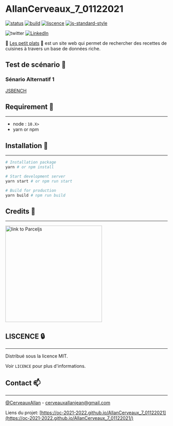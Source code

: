 # AllanCerveaux_7_01122021

[![status](https://img.shields.io/website?url=https%3A%2F%2Foc-2021-2022.github.io%2FAllanCerveaux_7_01122021%2F)](https://oc-2021-2022.github.io/AllanCerveaux_7_01122021/)
[![build](https://github.com/oc-2021-2022/AllanCerveaux_7_01122021/actions/workflows/deploy-to-gh-pages.yml/badge.svg)](https://github.com/oc-2021-2022/AllanCerveaux_7_01122021/actions/workflows/deploy-to-gh-pages.yml)
[![liscence](https://img.shields.io/github/license/oc-2021-2022/AllanCerveaux_7_01122021)](https://github.com/oc-2021-2022/AllanCerveaux_7_01122021/blob/main/LICENSE)
[![js-standard-style](https://img.shields.io/badge/code%20style-standard-brightgreen.svg)](http://standardjs.com)

![twitter](https://img.shields.io/twitter/url?style=social&url=https%3A%2F%2Ftwitter.com%2FCerveauxAllan)
[![LinkedIn](https://img.shields.io/badge/LinkedIn-0077B5?style=for-the-badge&logo=linkedin&logoColor=white&style=flat-square)](https://www.linkedin.com/in/allancerveaux/)

🥘 [Les petit plats](https://oc-2021-2022.github.io/AllanCerveaux_7_01122021/) 📃 est un site web qui permet de rechercher des recettes de cuisines à travers un base de données riche.

## Test de scénario :mechanical_arm:

### Sénario Alternatif 1
[JSBENCH](https://jsben.ch/g7sod)

## Requirement 🧰 
___
- node : `10.X>`
- yarn or npm

## Installation 🚀
___
```bash
# Installation package
yarn # or npm install

# Start development server
yarn start # or npm run start

# Build for production
yarn build # npm run build

```

## Credits 📜
___
<a href="https://parceljs.org/"><img src="https://user-images.githubusercontent.com/19409/31321658-f6aed0f2-ac3d-11e7-8100-1587e676e0ec.png" alt="link to Parceljs" width=300 /></a>

## LISCENCE 🔒
___
Distribué sous la licence MIT. 

Voir `LICENCE` pour plus d'informations.

## Contact 📫
___
[@CerveauxAllan]("https://twitter.com/CerveauxAllan") - [cerveauxallanjean@gmail.com]("cerveauxallanjean@gmail.com")

Liens du projet: [https://oc-2021-2022.github.io/AllanCerveaux_7_01122021](https://oc-2021-2022.github.io/AllanCerveaux_7_01122021/)
